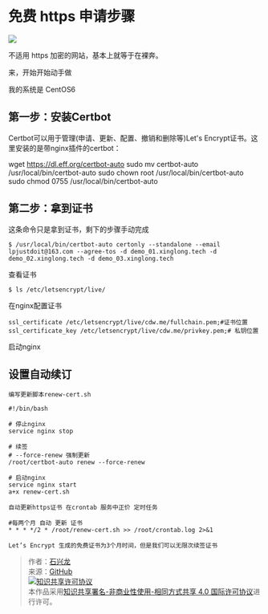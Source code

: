 # 免费 https 申请步骤
![](https://xinglong.tech/access/003/demo_003_01.jpeg)

不适用 https 加密的网站，基本上就等于在裸奔。

来，开始开始动手做

我的系统是 CentOS6

## 第一步：安装Certbot
Certbot可以用于管理(申请、更新、配置、撤销和删除等)Let's Encrypt证书。这里安装的是带nginx插件的certbot：

wget https://dl.eff.org/certbot-auto
sudo mv certbot-auto /usr/local/bin/certbot-auto
sudo chown root /usr/local/bin/certbot-auto
sudo chmod 0755 /usr/local/bin/certbot-auto

## 第二步：拿到证书
这条命令只是拿到证书，剩下的步骤手动完成

    $ /usr/local/bin/certbot-auto certonly --standalone --email lpjustdoit@163.com --agree-tos -d demo_01.xinglong.tech -d demo_02.xinglong.tech -d demo_03.xinglong.tech

查看证书

    $ ls /etc/letsencrypt/live/

在nginx配置证书

    ssl_certificate /etc/letsencrypt/live/cdw.me/fullchain.pem;#证书位置
    ssl_certificate_key /etc/letsencrypt/live/cdw.me/privkey.pem;# 私钥位置

启动nginx

## 设置自动续订

```
编写更新脚本renew-cert.sh

#!/bin/bash

# 停止nginx
service nginx stop

# 续签
# --force-renew 强制更新
/root/certbot-auto renew --force-renew

# 启动nginx
service nginx start
a+x renew-cert.sh

自动更新https证书 在crontab 服务中正价 定时任务

#每两个月 自动 更新 证书
* * * */2 * /root/renew-cert.sh >> /root/crontab.log 2>&1

Let’s Encrypt 生成的免费证书为3个月时间，但是我们可以无限次续签证书
```

> 作者：[石兴龙](https://xinglong.tech/)<br/>
> 来源：[GitHub](https://github.com/shixinglong007/shixinglong007.github.io)<br/>
>  <a rel="license" href="http://creativecommons.org/licenses/by-nc-sa/4.0/"><img alt="知识共享许可协议" style="border-width:0" src="https://i.creativecommons.org/l/by-nc-sa/4.0/88x31.png" /></a><br/>
>  本作品采用<a rel="license" href="http://creativecommons.org/licenses/by-nc-sa/4.0/">知识共享署名-非商业性使用-相同方式共享 4.0 国际许可协议</a>进行许可。